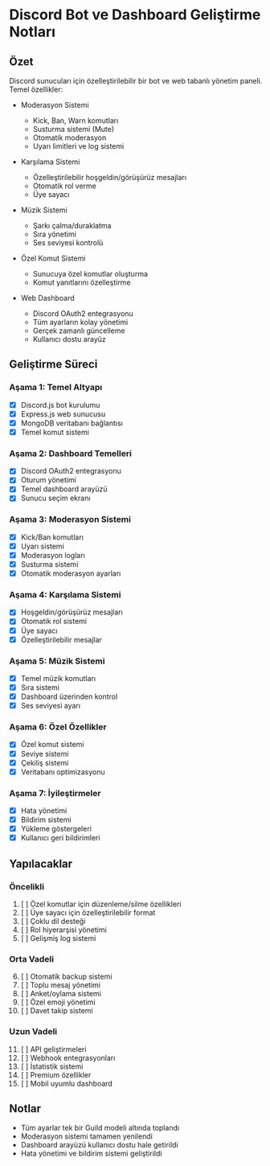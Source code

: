 # Discord Bot ve Dashboard Geliştirme Notları

## Özet
Discord sunucuları için özelleştirilebilir bir bot ve web tabanlı yönetim paneli. Temel özellikler:

- Moderasyon Sistemi
  - Kick, Ban, Warn komutları
  - Susturma sistemi (Mute)
  - Otomatik moderasyon
  - Uyarı limitleri ve log sistemi

- Karşılama Sistemi  
  - Özelleştirilebilir hoşgeldin/görüşürüz mesajları
  - Otomatik rol verme
  - Üye sayacı

- Müzik Sistemi
  - Şarkı çalma/duraklatma
  - Sıra yönetimi
  - Ses seviyesi kontrolü

- Özel Komut Sistemi
  - Sunucuya özel komutlar oluşturma
  - Komut yanıtlarını özelleştirme

- Web Dashboard
  - Discord OAuth2 entegrasyonu
  - Tüm ayarların kolay yönetimi
  - Gerçek zamanlı güncelleme
  - Kullanıcı dostu arayüz

## Geliştirme Süreci

### Aşama 1: Temel Altyapı
- [x] Discord.js bot kurulumu
- [x] Express.js web sunucusu
- [x] MongoDB veritabanı bağlantısı
- [x] Temel komut sistemi

### Aşama 2: Dashboard Temelleri
- [x] Discord OAuth2 entegrasyonu
- [x] Oturum yönetimi
- [x] Temel dashboard arayüzü
- [x] Sunucu seçim ekranı

### Aşama 3: Moderasyon Sistemi
- [x] Kick/Ban komutları
- [x] Uyarı sistemi
- [x] Moderasyon logları
- [x] Susturma sistemi
- [x] Otomatik moderasyon ayarları

### Aşama 4: Karşılama Sistemi
- [x] Hoşgeldin/görüşürüz mesajları
- [x] Otomatik rol sistemi
- [x] Üye sayacı
- [x] Özelleştirilebilir mesajlar

### Aşama 5: Müzik Sistemi
- [x] Temel müzik komutları
- [x] Sıra sistemi
- [x] Dashboard üzerinden kontrol
- [x] Ses seviyesi ayarı

### Aşama 6: Özel Özellikler
- [x] Özel komut sistemi
- [x] Seviye sistemi
- [x] Çekiliş sistemi
- [x] Veritabanı optimizasyonu

### Aşama 7: İyileştirmeler
- [x] Hata yönetimi
- [x] Bildirim sistemi
- [x] Yükleme göstergeleri
- [x] Kullanıcı geri bildirimleri

## Yapılacaklar

### Öncelikli
1. [ ] Özel komutlar için düzenleme/silme özellikleri
2. [ ] Üye sayacı için özelleştirilebilir format
3. [ ] Çoklu dil desteği
4. [ ] Rol hiyerarşisi yönetimi
5. [ ] Gelişmiş log sistemi

### Orta Vadeli
6. [ ] Otomatik backup sistemi
7. [ ] Toplu mesaj yönetimi
8. [ ] Anket/oylama sistemi
9. [ ] Özel emoji yönetimi
10. [ ] Davet takip sistemi

### Uzun Vadeli
11. [ ] API geliştirmeleri
12. [ ] Webhook entegrasyonları
13. [ ] İstatistik sistemi
14. [ ] Premium özellikler
15. [ ] Mobil uyumlu dashboard

## Notlar
- Tüm ayarlar tek bir Guild modeli altında toplandı
- Moderasyon sistemi tamamen yenilendi
- Dashboard arayüzü kullanıcı dostu hale getirildi
- Hata yönetimi ve bildirim sistemi geliştirildi 